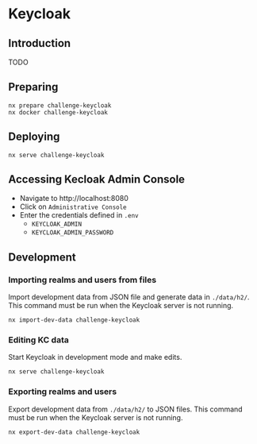 # Keycloak

## Introduction

TODO

## Preparing

```console
nx prepare challenge-keycloak
nx docker challenge-keycloak
```

## Deploying

```console
nx serve challenge-keycloak
```

## Accessing Kecloak Admin Console

- Navigate to http://localhost:8080
- Click on `Administrative Console`
- Enter the credentials defined in `.env`
  - `KEYCLOAK_ADMIN`
  - `KEYCLOAK_ADMIN_PASSWORD`

## Development

### Importing realms and users from files

Import development data from JSON file and generate data in `./data/h2/`. This
command must be run when the Keycloak server is not running.

```console
nx import-dev-data challenge-keycloak
```

### Editing KC data

Start Keycloak in development mode and make edits.

```console
nx serve challenge-keycloak
```

### Exporting realms and users

Export development data from `./data/h2/` to JSON files. This command must be
run when the Keycloak server is not running.

```console
nx export-dev-data challenge-keycloak
```